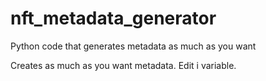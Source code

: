 # nft_metadata_generator
Python code that generates metadata as much as you want

Creates as much as you want metadata. Edit i variable.

